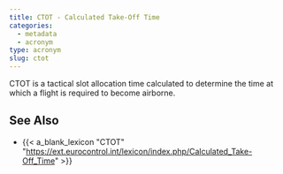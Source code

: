 ```yaml
---
title: CTOT - Calculated Take-Off Time
categories:
  - metadata
  - acronym
type: acronym
slug: ctot
---
```



CTOT is a tactical slot allocation time calculated to determine the time
at which a flight is required to become airborne.

## See Also

* {{< a_blank_lexicon "CTOT" "https://ext.eurocontrol.int/lexicon/index.php/Calculated_Take-Off_Time" >}}
